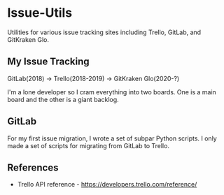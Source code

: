 # Issue-Utils

Utilities for various issue tracking sites including Trello, GitLab, and GitKraken Glo.


## My Issue Tracking
GitLab(2018) -> Trello(2018-2019) -> GitKraken Glo(2020-?)

I'm a lone developer so I cram everything into two boards.
One is a main board and the other is a giant backlog.


## GitLab
For my first issue migration, I wrote a set of subpar Python scripts.
I only made a set of scripts for migrating from GitLab to Trello.



## References
* Trello API reference - https://developers.trello.com/reference/